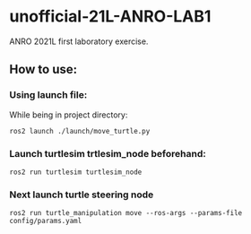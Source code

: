 # unofficial-21L-ANRO-LAB1
ANRO 2021L first laboratory exercise.

## How to use:
### Using launch file:
While being in project directory:
```
ros2 launch ./launch/move_turtle.py 
```
### Launch turtlesim trtlesim_node beforehand:
```
ros2 run turtlesim turtlesim_node
```
### Next launch turtle steering node
```
ros2 run turtle_manipulation move --ros-args --params-file config/params.yaml
```

